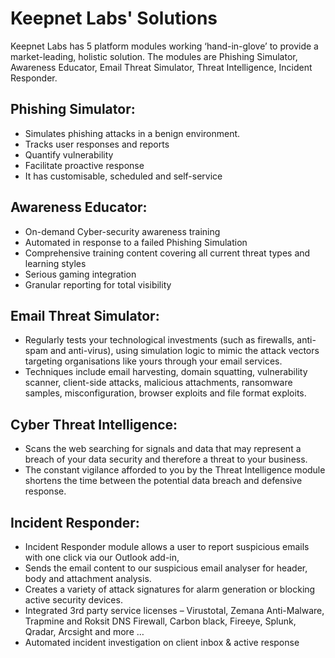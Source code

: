 # Keepnet Labs' Solutions

Keepnet Labs has 5 platform modules working ‘hand-in-glove’ to provide a market-leading, holistic solution. The modules are Phishing Simulator, Awareness Educator, Email Threat Simulator, Threat Intelligence, Incident Responder.

## Phishing Simulator:

* Simulates phishing attacks in a benign environment.
* Tracks user responses and reports
* Quantify vulnerability
* Facilitate proactive response
* It has customisable, scheduled and self-service

## Awareness Educator:

* On-demand Cyber-security awareness training
* Automated in response to a failed Phishing Simulation
* Comprehensive training content covering all current threat types and learning styles
* Serious gaming integration
* Granular reporting for total visibility

## Email Threat Simulator:

* Regularly tests your technological investments (such as firewalls, anti-spam and anti-virus), using simulation logic to mimic the attack vectors targeting organisations like yours through your email services.
* Techniques include email harvesting, domain squatting, vulnerability scanner, client-side attacks, malicious attachments, ransomware samples, misconfiguration, browser exploits and file format exploits.

## Cyber Threat Intelligence:

* Scans the web searching for signals and data that may represent a breach of your data security and therefore a threat to your business.
* The constant vigilance afforded to you by the Threat Intelligence module shortens the time between the potential data breach and defensive response.

## Incident Responder:

* Incident Responder module allows a user to report suspicious emails with one click via our Outlook add-in,
* Sends the email content to our suspicious email analyser for header, body and attachment analysis.
* Creates a variety of attack signatures for alarm generation or blocking active security devices.
* Integrated 3rd party service licenses – Virustotal, Zemana Anti-Malware, Trapmine and Roksit DNS Firewall, Carbon black, Fireeye, Splunk, Qradar, Arcsight and more …
* Automated incident investigation on client inbox & active response